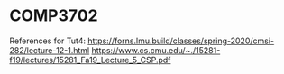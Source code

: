 # COMP3702
References for Tut4: https://forns.lmu.build/classes/spring-2020/cmsi-282/lecture-12-1.html
https://www.cs.cmu.edu/~./15281-f19/lectures/15281_Fa19_Lecture_5_CSP.pdf
